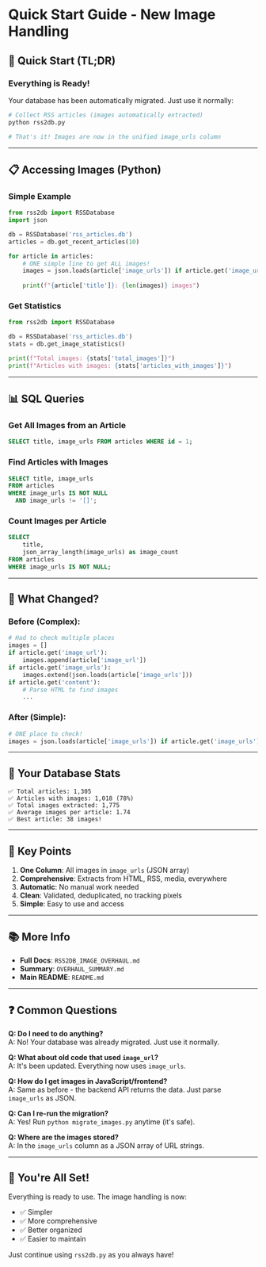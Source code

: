 # Quick Start Guide - New Image Handling

## 🚀 Quick Start (TL;DR)

### Everything is Ready!
Your database has been automatically migrated. Just use it normally:

```bash
# Collect RSS articles (images automatically extracted)
python rss2db.py

# That's it! Images are now in the unified image_urls column
```

---

## 📋 Accessing Images (Python)

### Simple Example
```python
from rss2db import RSSDatabase
import json

db = RSSDatabase('rss_articles.db')
articles = db.get_recent_articles(10)

for article in articles:
    # ONE simple line to get ALL images!
    images = json.loads(article['image_urls']) if article.get('image_urls') else []
    
    print(f"{article['title']}: {len(images)} images")
```

### Get Statistics
```python
from rss2db import RSSDatabase

db = RSSDatabase('rss_articles.db')
stats = db.get_image_statistics()

print(f"Total images: {stats['total_images']}")
print(f"Articles with images: {stats['articles_with_images']}")
```

---

## 📊 SQL Queries

### Get All Images from an Article
```sql
SELECT title, image_urls FROM articles WHERE id = 1;
```

### Find Articles with Images
```sql
SELECT title, image_urls 
FROM articles 
WHERE image_urls IS NOT NULL 
  AND image_urls != '[]';
```

### Count Images per Article
```sql
SELECT 
    title,
    json_array_length(image_urls) as image_count
FROM articles 
WHERE image_urls IS NOT NULL;
```

---

## 🔄 What Changed?

### Before (Complex):
```python
# Had to check multiple places
images = []
if article.get('image_url'):
    images.append(article['image_url'])
if article.get('image_urls'):
    images.extend(json.loads(article['image_urls']))
if article.get('content'):
    # Parse HTML to find images
    ...
```

### After (Simple):
```python
# ONE place to check!
images = json.loads(article['image_urls']) if article.get('image_urls') else []
```

---

## 📝 Your Database Stats

```
✅ Total articles: 1,305
✅ Articles with images: 1,018 (78%)
✅ Total images extracted: 1,775
✅ Average images per article: 1.74
✅ Best article: 38 images!
```

---

## 🎯 Key Points

1. **One Column**: All images in `image_urls` (JSON array)
2. **Comprehensive**: Extracts from HTML, RSS, media, everywhere
3. **Automatic**: No manual work needed
4. **Clean**: Validated, deduplicated, no tracking pixels
5. **Simple**: Easy to use and access

---

## 📚 More Info

- **Full Docs**: `RSS2DB_IMAGE_OVERHAUL.md`
- **Summary**: `OVERHAUL_SUMMARY.md`
- **Main README**: `README.md`

---

## ❓ Common Questions

**Q: Do I need to do anything?**  
A: No! Your database was already migrated. Just use it normally.

**Q: What about old code that used `image_url`?**  
A: It's been updated. Everything now uses `image_urls`.

**Q: How do I get images in JavaScript/frontend?**  
A: Same as before - the backend API returns the data. Just parse `image_urls` as JSON.

**Q: Can I re-run the migration?**  
A: Yes! Run `python migrate_images.py` anytime (it's safe).

**Q: Where are the images stored?**  
A: In the `image_urls` column as a JSON array of URL strings.

---

## 🎉 You're All Set!

Everything is ready to use. The image handling is now:
- ✅ Simpler
- ✅ More comprehensive  
- ✅ Better organized
- ✅ Easier to maintain

Just continue using `rss2db.py` as you always have!

